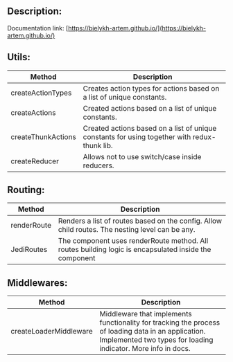 ## Description:

Documentation link: [https://bielykh-artem.github.io/](https://bielykh-artem.github.io/)

## Utils:

| Method | Description  | 
| ------ | ------ |
| createActionTypes | Creates action types for actions based on a list of unique constants. |
| createActions | Created actions based on a list of unique constants. | 
| createThunkActions | Created actions based on a list of unique constants for using together with redux-thunk lib. |
| createReducer | Allows not to use switch/case inside reducers. |

## Routing:

| Method | Description  | 
| ------ | ------ |
| renderRoute | Renders a list of routes based on the config. Allow child routes. The nesting level can be any. |
| JediRoutes | The component uses renderRoute method. All routes building logic is encapsulated inside the component |

## Middlewares:

| Method | Description  | 
| ------ | ------ |
| createLoaderMiddleware | Middleware that implements functionality for tracking the process of loading data in an application. Implemented two types for loading indicator. More info in docs. |
